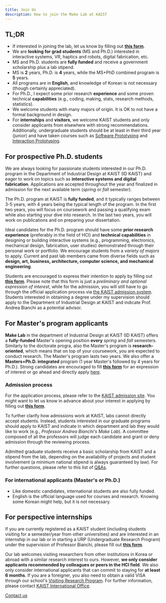 ```yaml
---
title: Join Us
description: How to join the Make Lab at KAIST
---
```


## TL;DR

- If interested in joining the lab, let us know by filling out **[this form](https://forms.gle/i1aJLuJLCiLXvmGL7)**.
- We are **looking for grad students** (MS and Ph.D.) interested in interactive systems, VR, haptics and robots, digital fabrication, etc.
- MS and Ph.D. students are **fully funded** and receive a government scholarship plus a lab stipend.
- MS is **2** years, Ph.D. is **4** years, while the MS+PhD combined program is **5** years.
- All programs are in **English**, and knowledge of Korean is not necessary (though certainly appreciated).
- For Ph.D., I expect some prior research **experience** and some proven technical **capabilities** (e.g., coding, making, stats, research methods, statistics).
- We welcome students with many majors of origin. It is OK to not have a formal background in design.
- For **internships** and **visitors**, we welcome KAIST students and only consider applicants from elsewhere with strong recommendations. Additionally, undergraduate students should be at least in their third year (junior) and have taken courses such as [Software Prototyping](https://software.prototyping.id) and [Interaction Prototyping](https://sites.google.com/view/interaction-prototyping/home).

## For prospective Ph.D. students

We are always looking for passionate students interested in our Ph.D. program in the Department of Industrial Design at KAIST (ID KAIST) and eager to work on topics such as **interactive systems and digital fabrication**. Applications are accepted throughout the year and finalized in admission for the next available term (_spring_ or _fall_ semester).

The Ph.D. program at KAIST is **fully funded**, and it typically ranges between 3-5 years, with 4 years being the typical length of the program. In the first two years, you will focus on coursework and passing a qualifying exam while also starting your dive into research. In the last two years, you will work on publications and on preparing your dissertation.

Ideal candidates for the Ph.D. program should have some **prior research experience** (preferably in the field of HCI) and **technical capabilities** in designing or building interactive systems (e.g., programming, electronics, mechanical design, fabrication, user studies) demonstrated through their personal work or portfolio. We encourage students from a _variety of majors_ to apply. Current and past lab members came from diverse fields such as **design, art, business, architecture, computer science, and mechanical engineering**.

Students are encouraged to express their intention to apply by filling out **[this form](https://forms.gle/i1aJLuJLCiLXvmGL7)**. Please note that this form is just a _preliminary and optional expression of interest_, while for the admission, you will still have to go through the official application process via [the KAIST admission system](https://admission.kaist.ac.kr). Students interested in obtaining a degree under my supervision should apply to the Department of Industrial Design at KAIST and indicate Prof. Andrea Bianchi as a potential advisor.

## For Master's program applicants

**Make Lab** in the department of Industrial Design at KAIST (ID KAIST) offers a **fully-funded** Master's opening position **every** _spring_ and _fall_ semesters. Similarly to the doctorate progra, also the Master's program is **research-oriented**, which means that on top of your coursework, you are expected to conduct research. The Master's program lasts two years. We also offer a **Masters+Ph.D. integrated** program (1 year Master's followed by 4 years for Ph.D.). Strong candidates are encouraged to fill **[this form](https://forms.gle/i1aJLuJLCiLXvmGL7)** for an expression of interest or go ahead and directly apply [here](https://admission.kaist.ac.kr).

### Admission process

For the application process, please refer to the [KAIST admission site](https://admission.kaist.ac.kr). You might want to let us know in advance about your interest in applying by filling out **[this form](https://forms.gle/i1aJLuJLCiLXvmGL7)**.

To further clarify how admissions work at KAIST, labs cannot directly accept students. Instead, students interested in our graduate programs should apply to KAIST and indicate in which department and lab they would like to work (e.g., _Professor Andrea Bianchi's Make Lab_). A committee composed of all the professors will judge each candidate and grant or deny admission through the reviewing process.

Admitted graduate students receive a basic scholarship from KAIST and a stipend from the lab, depending on the availability of projects and student involvement (a minimum national stipend is always guaranteed by law). For further questions, please refer to this list of [Q&As](https://id.kaist.ac.kr/index.php?mid=FAQ).

### For international applicants (Master's or Ph.D.)

- Like domestic candidates, international students are also fully funded.
- English is the official language used for courses and research. Knowing some Korean might help, but it is not necessary.

## For perspective internships

If you are currently registered as a KAIST student (including students visiting for a semester/year from other universities) and are interested in an internship in our lab or in starting a URP (Undergraduate Research Program) under the supervision of Professor Bianchi, please fill out **[this form](https://forms.gle/i1aJLuJLCiLXvmGL7)**.

Our lab welcomes visiting researchers from other institutions in Korea or abroad with a similar research interest to ours. However, **we only consider applicants recommended by colleagues or peers in the HCI field**. We also only consider international applicants that can commit to staying for **at least 6 months**. If you are a foreigner, you also need to obtain a valid VISA through our school's [Visiting Research Program](https://io.kaist.ac.kr/menu/io.do?mguid=D4CD2D0A-21E5-E511-940C-2C44FD7DF8B9). For further information, please contact [KAIST International Office](https://io.kaist.ac.kr/).

<a href="contact.html" class="button button--large">Contact us</a>
